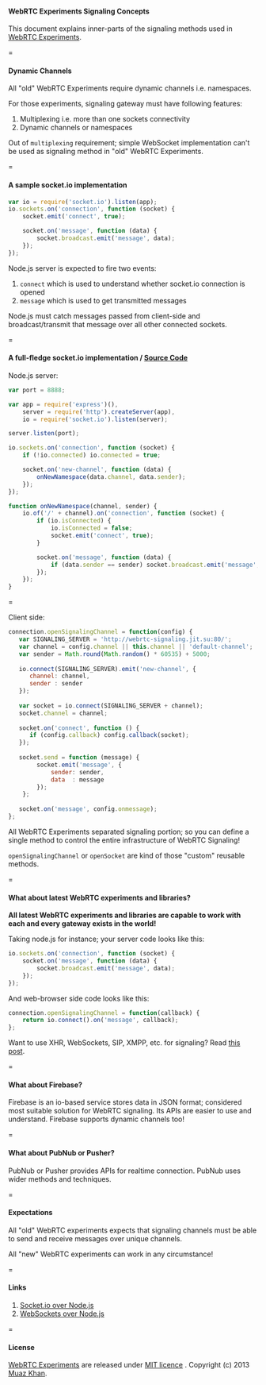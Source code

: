#### WebRTC Experiments Signaling Concepts

This document explains inner-parts of the signaling methods used in [WebRTC Experiments](https://www.webrtc-experiment.com/).

=

#### Dynamic Channels

All "old" WebRTC Experiments require dynamic channels i.e. namespaces.

For those experiments, signaling gateway must have following features:

1. Multiplexing i.e. more than one sockets connectivity
2. Dynamic channels or namespaces

Out of `multiplexing` requirement; simple WebSocket implementation can't be used as signaling method in "old" WebRTC Experiments.

=

#### A sample socket.io implementation

```javascript
var io = require('socket.io').listen(app);
io.sockets.on('connection', function (socket) {
    socket.emit('connect', true);

    socket.on('message', function (data) {
        socket.broadcast.emit('message', data);
    });
});
```

Node.js server is expected to fire two events:

1. `connect` which is used to understand whether socket.io connection is opened
2. `message` which is used to get transmitted messages

Node.js must catch messages passed from client-side and broadcast/transmit that message over all other connected sockets.

=

#### A full-fledge socket.io implementation / [Source Code](https://github.com/muaz-khan/WebRTC-Experiment/blob/master/socketio-over-nodejs)

Node.js server:

```javascript
var port = 8888;

var app = require('express')(),
    server = require('http').createServer(app),
    io = require('socket.io').listen(server);

server.listen(port);

io.sockets.on('connection', function (socket) {
    if (!io.connected) io.connected = true;

    socket.on('new-channel', function (data) {
        onNewNamespace(data.channel, data.sender);
    });
});

function onNewNamespace(channel, sender) {
    io.of('/' + channel).on('connection', function (socket) {
        if (io.isConnected) {
            io.isConnected = false;
            socket.emit('connect', true);
        }

        socket.on('message', function (data) {
            if (data.sender == sender) socket.broadcast.emit('message', data.data);
        });
    });
}
```

=

Client side:

```javascript
connection.openSignalingChannel = function(config) {
   var SIGNALING_SERVER = 'http://webrtc-signaling.jit.su:80/';
   var channel = config.channel || this.channel || 'default-channel';
   var sender = Math.round(Math.random() * 60535) + 5000;
   
   io.connect(SIGNALING_SERVER).emit('new-channel', {
      channel: channel,
      sender : sender
   });
   
   var socket = io.connect(SIGNALING_SERVER + channel);
   socket.channel = channel;
   
   socket.on('connect', function () {
      if (config.callback) config.callback(socket);
   });
   
   socket.send = function (message) {
        socket.emit('message', {
            sender: sender,
            data  : message
        });
    };
   
   socket.on('message', config.onmessage);
};
```

All WebRTC Experiments separated signaling portion; so you can define a single method to control the entire infrastructure of WebRTC Signaling!

`openSignalingChannel` or `openSocket` are kind of those "custom" reusable methods.

=

#### What about latest WebRTC experiments and libraries?

**All latest WebRTC experiments and libraries are capable to work with each and every gateway exists in the world!**

Taking node.js for instance; your server code looks like this:

```javascript
io.sockets.on('connection', function (socket) {
    socket.on('message', function (data) {
        socket.broadcast.emit('message', data);
    });
});
```

And web-browser side code looks like this:

```javascript
connection.openSignalingChannel = function(callback) {
    return io.connect().on('message', callback);
};
```

Want to use XHR, WebSockets, SIP, XMPP, etc. for signaling? Read [this post](https://github.com/muaz-khan/WebRTC-Experiment/issues/56#issuecomment-20090650).

=

#### What about Firebase?

Firebase is an io-based service stores data in JSON format; considered most suitable solution for WebRTC signaling. Its APIs are easier to use and understand. Firebase supports dynamic channels too!

=

#### What about PubNub or Pusher?

PubNub or Pusher provides APIs for realtime connection. PubNub uses wider methods and techniques.

=

#### Expectations

All "old" WebRTC experiments expects that signaling channels must be able to send and receive messages over unique channels.

All "new" WebRTC experiments can work in any circumstance!

=

#### Links

1. [Socket.io over Node.js](https://github.com/muaz-khan/WebRTC-Experiment/blob/master/socketio-over-nodejs)
2. [WebSockets over Node.js](https://github.com/muaz-khan/WebRTC-Experiment/blob/master/websocket-over-nodejs)

=

#### License

[WebRTC Experiments](https://github.com/muaz-khan/WebRTC-Experiment) are released under [MIT licence](https://www.webrtc-experiment.com/licence/) . Copyright (c) 2013 [Muaz Khan](https://plus.google.com/100325991024054712503).
